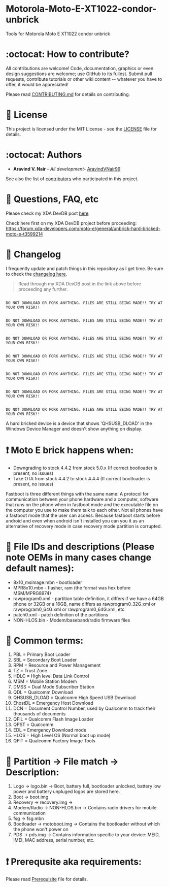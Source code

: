 # Motorola-Moto-E-XT1022-condor-unbrick
Tools for Motorola Moto E XT1022 condor unbrick

# :octocat: How to contribute?

All contributions are welcome! Code, documentation, graphics or even design suggestions are welcome; use GitHub to its fullest. Submit pull requests, contribute tutorials or other wiki content -- whatever you have to offer, it would be appreciated!

Please read [CONTRIBUTING.md](https://github.com/aravindvnair99/Motorola-Moto-E-XT1022-condor-unbrick/blob/master/CONTRIBUTING.md) for details on contributing.

# :scroll: License

This project is licensed under the MIT License - see the [LICENSE](LICENSE) file for details.

# :octocat: Authors

* **Aravind V. Nair** - *All development*- [AravindVNair99](https://github.com/aravindvnair99)

See also the list of [contributors](https://github.com/aravindvnair99/Motorola-Moto-E-XT1022-condor-unbrick/graphs/contributors) who participated in this project.

# :trident: Questions, FAQ, etc

Please check my XDA DevDB post [here](https://forum.xda-developers.com/moto-e/general/unbrick-hard-bricked-moto-e-t3599214).

Check here first on my XDA DevDB project before proceeding: https://forum.xda-developers.com/moto-e/general/unbrick-hard-bricked-moto-e-t3599214

# :scroll: Changelog

I frequently update and patch things in this repository as I get time. Be sure to check the [changelog here](https://github.com/aravindvnair99/Motorola-Moto-E-XT1022-condor-unbrick/commits/master).

> Read through my XDA DevDB post in the link above before proceeding any further.

```

DO NOT DOWNLOAD OR FORK ANYTHING. FILES ARE STILL BEING MADE!! TRY AT YOUR OWN RISK!!


DO NOT DOWNLOAD OR FORK ANYTHING. FILES ARE STILL BEING MADE!! TRY AT YOUR OWN RISK!!


DO NOT DOWNLOAD OR FORK ANYTHING. FILES ARE STILL BEING MADE!! TRY AT YOUR OWN RISK!!


DO NOT DOWNLOAD OR FORK ANYTHING. FILES ARE STILL BEING MADE!! TRY AT YOUR OWN RISK!!


DO NOT DOWNLOAD OR FORK ANYTHING. FILES ARE STILL BEING MADE!! TRY AT YOUR OWN RISK!!


DO NOT DOWNLOAD OR FORK ANYTHING. FILES ARE STILL BEING MADE!! TRY AT YOUR OWN RISK!!


DO NOT DOWNLOAD OR FORK ANYTHING. FILES ARE STILL BEING MADE!! TRY AT YOUR OWN RISK!!

```

A hard bricked device is a device that shows 'QHSUSB_DLOAD' in the Windows Device Manager and doesn't show anything on display.

# :heavy_exclamation_mark: Moto E brick happens when:

* Downgrading to stock 4.4.2 from stock 5.0.x (If correct bootloader is present, no issues)
* Take OTA from stock 4.4.2 to stock 4.4.4 (If correct bootloader is present, no issues)

Fastboot is three different things with the same name: A protocol for communication between your phone hardware and a computer, software that runs on the phone when in fastboot mode and the executable file on the computer you use to make them talk to each other. Not all phones have a fastboot mode that the user can access. Because fastboot starts before android and even when android isn't installed you can you it as an alternative of recovery mode in case recovery mode partition is corrupted.

# :book: File IDs and descriptions (Please note OEMs in many cases change default names):

* 8x10_msimage.mbn - bootloader
* MPR8x10.mbn - flasher, ram (the format was hex before MSM/MPRG8974)
* rawprogram0.xml - partition table definition, it differs if we have a 64GB phone or 32GB or a 16GB, name differs as rawprogram0_32G.xml or rawprogram0_64G.xml or rawprogram0_64G.xml, etc
* patch0.xml - patch definition of the partitions
* NON-HLOS.bin - Modem/baseband/radio firmware files

# :book: Common terms:

1. PBL = Primary Boot Loader
2. SBL = Secondary Boot Loader
3. RPM = Resource and Power Management
4. TZ = Trust Zone
5. HDLC = High level Data Link Control
6. MSM = Mobile Station Modem
7. DMSS = Dual Mode Subscriber Station
8. QDL = Qualcomm Download
9. QHSUSB_DLOAD = Qualcomm High Speed USB Download
10. EhostDL = Emergency Host Download
11. DCN = Document Control Number, used by Qualcomm to track their thousands of documents
12. QFIL = Qualcomm Flash Image Loader
13. QPST = Qualcomm
14. EDL = Emergency Download mode
15. HLOS = High Level OS (Normal boot up mode)
16. QFIT = Qualcomm Factory Image Tools

# :book: Partition -> File match -> Description:

1. Logo -> logo.bin -> Boot, battery full, bootloader unlocked, battery low power and battery unpluged logos are stored here.
2. Boot -> boot.img
3. Recovery -> recovery.img ->
4. Modem/Radio -> NON-HLOS.bin -> Contains radio drivers for mobile communication
5. fsg -> fsg.mbn
6. Bootloader -> motoboot.img -> Contains the bootloader without which the phone won't power on
7. PDS -> pds.img -> Contains information specific to your device: MEID, IMEI, MAC address, serial number, etc.

# :heavy_exclamation_mark: Prerequsite aka requirements:

Please read [Prerequisite](Prerequisite.md) file for details.
